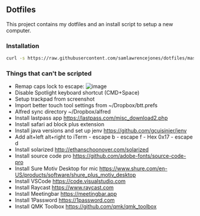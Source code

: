 ## Dotfiles

This project contains my dotfiles and an install script to setup a new computer.

### Installation

``` sh
curl -s https://raw.githubusercontent.com/samlawrencejones/dotfiles/master/install | sh
```

### Things that can't be scripted

- Remap caps lock to escape:
  ![image](https://user-images.githubusercontent.com/645672/52964618-b8b90e00-3370-11e9-8895-5588fcccc2cd.png)
- Disable Spotlight keyboard shortcut (CMD+Space)
- Setup trackpad from screenshot
- Import better touch tool settings from ~/Dropbox/btt.prefs
- Alfred sync directory ~/Dropbox/alfred
- Install lastpass app https://lastpass.com/misc_download2.php
- Install safari ad block plus extension
- Install java versions and set up jenv https://github.com/gcuisinier/jenv
- Add alt+left alt+right to iTerm
  <A-Left> - escape b
  <A-Right> - escape f
  <A-Delete> - Hex 0x17
  <A-Fn-Del> - escape d
- Install solarized http://ethanschoonover.com/solarized
- Install source code pro https://github.com/adobe-fonts/source-code-pro
- Install Sure Motiv Desktop for mic https://www.shure.com/en-US/products/software/shure_plus_motiv_desktop
- Install VSCode https://code.visualstudio.com
- Install Raycast https://www.raycast.com
- Install Meetingbar https://meetingbar.app
- Install 1Password https://1password.com
- Install QMK Toolbox https://github.com/qmk/qmk_toolbox
